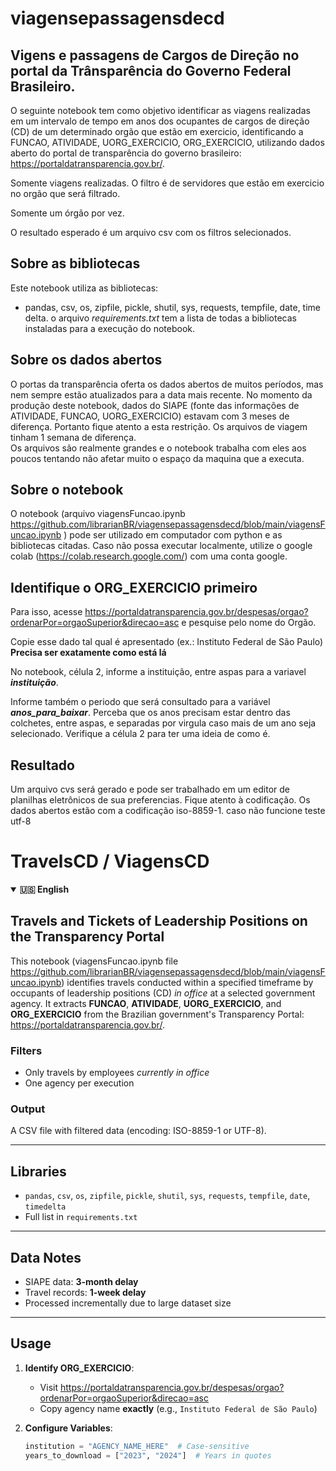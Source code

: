 # viagensepassagensdecd

## Vigens e passagens de Cargos de Direção no portal da Trânsparência do Governo Federal Brasileiro.

O seguinte notebook tem como objetivo identificar as viagens realizadas em um intervalo de tempo em anos dos ocupantes de cargos de direção (CD) de um determinado orgão que estão em exercicio, identificando a FUNCAO, ATIVIDADE, UORG_EXERCICIO, ORG_EXERCICIO, utilizando dados aberto do portal de transparência do governo brasileiro: 
https://portaldatransparencia.gov.br/.

Somente viagens realizadas. O filtro é de servidores que estão em exercicio no orgão que será filtrado.

Somente um órgão por vez.



O resultado esperado é um arquivo csv com os filtros selecionados.

## Sobre as bibliotecas  
Este notebook utiliza as bibliotecas:
- pandas, csv, os, zipfile, pickle, shutil, sys, requests, tempfile, date, time delta.
o arquivo *requirements.txt* tem a lista de todas a bibliotecas instaladas para a execução do notebook.

## Sobre os dados abertos
O portas da transparência oferta os dados abertos de muitos períodos, mas nem sempre estão atualizados para a data mais recente. 
No momento da produção deste notebook, dados do SIAPE (fonte das informações de ATIVIDADE, FUNCAO, UORG_EXERCICIO) estavam com 3 meses de diferença. Portanto fique atento a esta restrição. Os arquivos de viagem tinham 1 semana de diferença.   
Os arquivos são realmente grandes e o notebook trabalha com eles aos poucos tentando não afetar muito o espaço da maquina que a executa.

## Sobre o notebook  
O notebook (arquivo viagensFuncao.ipynb https://github.com/librarianBR/viagensepassagensdecd/blob/main/viagensFuncao.ipynb ) pode ser utilizado em computador com python e as bibliotecas citadas. Caso não possa executar localmente, utilize o google colab (https://colab.research.google.com/) com uma conta google.


## Identifique o ORG_EXERCICIO primeiro  
Para isso, acesse https://portaldatransparencia.gov.br/despesas/orgao?ordenarPor=orgaoSuperior&direcao=asc e pesquise pelo nome do Orgão.  

Copie esse dado tal qual é apresentado (ex.: Instituto Federal de São Paulo) **Precisa ser exatamente como está lá**

No notebook, célula 2, informe a instituição, entre aspas para a variavel ***instituição***.

Informe também o periodo que será consultado para a variável ***anos_para_baixar***. Perceba que os anos precisam estar dentro das colchetes, entre aspas, e separadas por virgula caso mais de um ano seja selecionado. Verifique a célula 2 para ter uma ideia de como é.

## Resultado

Um arquivo cvs será gerado e pode ser trabalhado em um editor de planilhas eletrônicos de sua preferencias.
Fique atento à codificação. Os dados abertos estão com a codificação iso-8859-1. caso não funcione teste utf-8

# TravelsCD / ViagensCD

<details open>
<summary><strong>🇺🇸 English</strong></summary>

## Travels and Tickets of Leadership Positions on the Transparency Portal  

This notebook (viagensFuncao.ipynb file https://github.com/librarianBR/viagensepassagensdecd/blob/main/viagensFuncao.ipynb) identifies travels conducted within a specified timeframe by occupants of leadership positions (CD) *in office* at a selected government agency. It extracts **FUNCAO**, **ATIVIDADE**, **UORG_EXERCICIO**, and **ORG_EXERCICIO** from the Brazilian government's Transparency Portal:  
https://portaldatransparencia.gov.br/.  

### Filters  
- Only travels by employees *currently in office*  
- One agency per execution  

### Output  
A CSV file with filtered data (encoding: ISO-8859-1 or UTF-8).  

---

## Libraries  
- `pandas`, `csv`, `os`, `zipfile`, `pickle`, `shutil`, `sys`, `requests`, `tempfile`, `date`, `timedelta`  
- Full list in `requirements.txt`  

---

## Data Notes  
- SIAPE data: **3-month delay**  
- Travel records: **1-week delay**  
- Processed incrementally due to large dataset size  

---

## Usage  
1. **Identify ORG_EXERCICIO**:  
   - Visit https://portaldatransparencia.gov.br/despesas/orgao?ordenarPor=orgaoSuperior&direcao=asc  
   - Copy agency name **exactly** (e.g., `Instituto Federal de São Paulo`)  

2. **Configure Variables**:  
   ```python
   institution = "AGENCY_NAME_HERE"  # Case-sensitive
   years_to_download = ["2023", "2024"]  # Years in quotes
